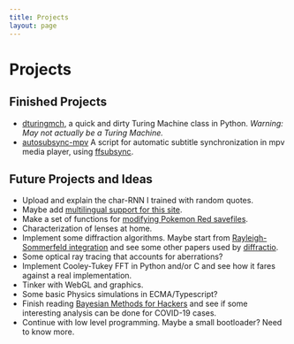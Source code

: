 ```yaml
---
title: Projects
layout: page
---
```


# Projects
## Finished Projects
* [dturingmch](https://github.com/joaquintorres/dturingmch), a quick and dirty Turing Machine class in Python. *Warning: May not actually be a Turing Machine.*
* [autosubsync-mpv](https://github.com/joaquintorres/autosubsync-mpv) A script for automatic subtitle synchronization in mpv media player, using [ffsubsync](https://github.com/smacke/ffsubsync). 
## Future Projects and Ideas
* Upload and explain the char-RNN I trained with random quotes.
* Maybe add [multilingual support for this site](https://www.sylvaindurand.org/making-jekyll-multilingual/).
* Make a set of functions for [modifying Pokemon Red savefiles](https://www.youtube.com/watch?v=VVbRe7wr3G4).
* Characterization of lenses at home.
* Implement some diffraction algorithms. Maybe start from  [Rayleigh-Sommerfeld integration](https://www.osapublishing.org/ao/abstract.cfm?uri=ao-45-6-1102) and see some other papers used by [diffractio](https://pypi.org/project/diffractio/).
* Some optical ray tracing that accounts for aberrations?
* Implement Cooley-Tukey FFT in Python and/or C and see how it fares against a real implementation.
* Tinker with WebGL and graphics.
* Some basic Physics simulations in ECMA/Typescript?
* Finish reading [Bayesian Methods for Hackers](https://github.com/CamDavidsonPilon/Probabilistic-Programming-and-Bayesian-Methods-for-Hackers) and see if some interesting analysis can be done for COVID-19 cases.
* Continue with low level programming. Maybe a small bootloader? Need to know more.
